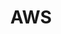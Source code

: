 ---
title:        AWS
layout: default
permalink:    AWS/
category:     AWS
has_children: true
share:        true

---